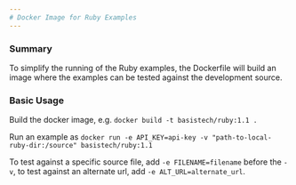 ```yaml
---
# Docker Image for Ruby Examples
---
```

### Summary
To simplify the running of the Ruby examples, the Dockerfile will build an image where the examples can be tested against the development source.

### Basic Usage
Build the docker image, e.g. `docker build -t basistech/ruby:1.1 .`

Run an example as `docker run -e API_KEY=api-key -v "path-to-local-ruby-dir:/source" basistech/ruby:1.1`

To test against a specific source file, add `-e FILENAME=filename` before the `-v`, to test against an alternate url, add `-e ALT_URL=alternate_url`.